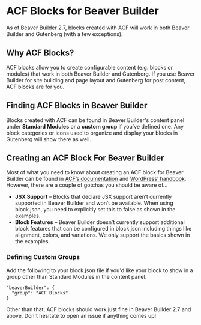 
# ACF Blocks for Beaver Builder
As of Beaver Builder 2.7, blocks created with ACF will work in both Beaver Builder and Gutenberg (with a few exceptions).

## Why ACF Blocks?
ACF blocks allow you to create configurable content (e.g. blocks or modules) that work in both Beaver Builder and Gutenberg. If you use Beaver Builder for site building and page layout and Gutenberg for post content, ACF blocks are for you.

## Finding ACF Blocks in Beaver Builder
Blocks created with ACF can be found in Beaver Builder's content panel under **Standard Modules** or a **custom group** if you’ve defined one. Any block categories or icons used to organize and display your blocks in Gutenberg will show there as well.

## Creating an ACF Block For Beaver Builder
Most of what you need to know about creating an ACF block for Beaver Builder can be found in [ACF’s documentation](https://www.advancedcustomfields.com/resources/blocks/) and [WordPress’ handbook](https://developer.wordpress.org/block-editor/reference-guides/block-api/block-metadata/). However, there are a couple of gotchas you should be aware of…

-   **JSX Support**  – Blocks that declare JSX support aren’t currently supported in Beaver Builder and won’t be available. When using block.json, you need to explicitly set this to false as shown in the examples.
-   **Block Features**  – Beaver Builder doesn’t currently support additional block features that can be configured in block.json including things like alignment, colors, and variations. We only support the basics shown in the examples.

### Defining Custom Groups
Add the following to your block.json file if you'd like your block to show in a group other than Standard Modules in the content panel.

    "beaverBuilder": {
      "group": "ACF Blocks"
    }

Other than that, ACF blocks should work just fine in Beaver Builder 2.7 and above. Don't hesitate to open an issue if anything comes up!
